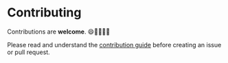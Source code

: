 # Contributing

Contributions are **welcome**. 😄👍🏻🍀🦋

Please read and understand the [contribution guide](https://yiitap.pileax.ai/guide/contributing) before creating an issue or pull request.
